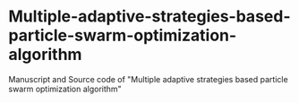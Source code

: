 # Multiple-adaptive-strategies-based-particle-swarm-optimization-algorithm
Manuscript and Source code of "Multiple adaptive strategies based particle swarm optimization algorithm"
